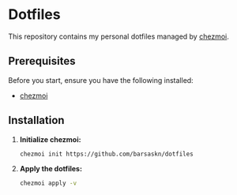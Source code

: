 # Dotfiles

This repository contains my personal dotfiles managed by [chezmoi](https://www.chezmoi.io).

## Prerequisites

Before you start, ensure you have the following installed:

- [chezmoi](https://www.chezmoi.io/docs/install/)

## Installation

1. **Initialize chezmoi:**

    ```sh
    chezmoi init https://github.com/barsaskn/dotfiles
    ```

2. **Apply the dotfiles:**

    ```sh
    chezmoi apply -v
    ```
